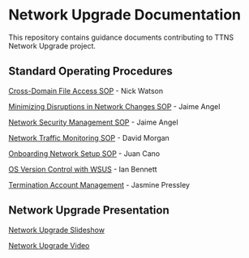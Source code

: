 # Network Upgrade Documentation
This repository contains guidance documents contributing to TTNS Network Upgrade project.

## Standard Operating Procedures

[Cross-Domain File Access SOP]() - Nick Watson

[Minimizing Disruptions in Network Changes SOP]() - Jaime Angel

[Network Security Management SOP]() - Jaime Angel

[Network Traffic Monitoring SOP]() - David Morgan

[Onboarding Network Setup SOP]() - Juan Cano

[OS Version Control with WSUS]() - Ian Bennett

[Termination Account Management]() - Jasmine Pressley

## Network Upgrade Presentation 

[Network Upgrade Slideshow]()

[Network Upgrade Video]()

